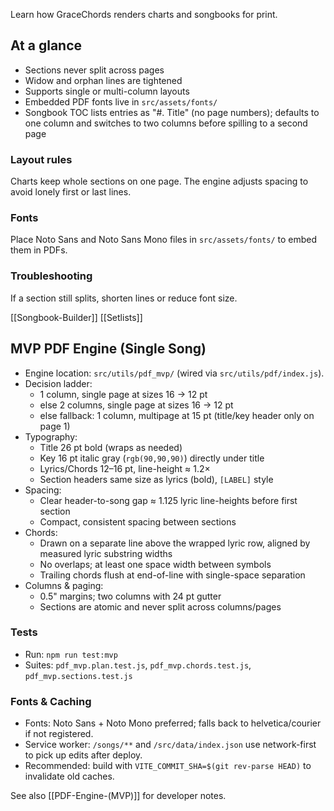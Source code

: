 Learn how GraceChords renders charts and songbooks for print.

## At a glance
- Sections never split across pages
- Widow and orphan lines are tightened
- Supports single or multi-column layouts
- Embedded PDF fonts live in `src/assets/fonts/`
- Songbook TOC lists entries as "#. Title" (no page numbers); defaults to one column and switches to two columns before spilling to a second page

### Layout rules
Charts keep whole sections on one page. The engine adjusts spacing to avoid lonely first or last lines.

### Fonts
Place Noto Sans and Noto Sans Mono files in `src/assets/fonts/` to embed them in PDFs.

### Troubleshooting
If a section still splits, shorten lines or reduce font size.

[[Songbook-Builder]] [[Setlists]]

## MVP PDF Engine (Single Song)

- Engine location: `src/utils/pdf_mvp/` (wired via `src/utils/pdf/index.js`).
- Decision ladder:
  - 1 column, single page at sizes 16 → 12 pt
  - else 2 columns, single page at sizes 16 → 12 pt
  - else fallback: 1 column, multipage at 15 pt (title/key header only on page 1)
- Typography:
  - Title 26 pt bold (wraps as needed)
  - Key 16 pt italic gray (`rgb(90,90,90)`) directly under title
  - Lyrics/Chords 12–16 pt, line-height ≈ 1.2×
  - Section headers same size as lyrics (bold), `[LABEL]` style
- Spacing:
  - Clear header-to-song gap ≈ 1.125 lyric line-heights before first section
  - Compact, consistent spacing between sections
- Chords:
  - Drawn on a separate line above the wrapped lyric row, aligned by measured lyric substring widths
  - No overlaps; at least one space width between symbols
  - Trailing chords flush at end-of-line with single-space separation
- Columns & paging:
  - 0.5" margins; two columns with 24 pt gutter
  - Sections are atomic and never split across columns/pages

### Tests

- Run: `npm run test:mvp`
- Suites: `pdf_mvp.plan.test.js`, `pdf_mvp.chords.test.js`, `pdf_mvp.sections.test.js`

### Fonts & Caching

- Fonts: Noto Sans + Noto Mono preferred; falls back to helvetica/courier if not registered.
- Service worker: `/songs/**` and `/src/data/index.json` use network-first to pick up edits after deploy.
- Recommended: build with `VITE_COMMIT_SHA=$(git rev-parse HEAD)` to invalidate old caches.

See also [[PDF-Engine-(MVP)]] for developer notes.
